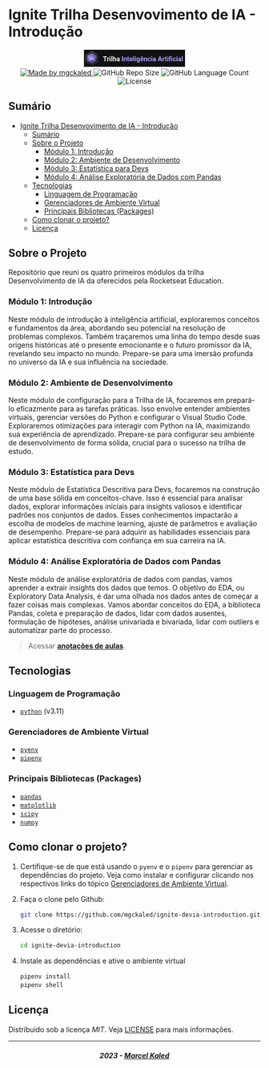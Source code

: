 <!-- markdownlint-disable MD033 -->

# Ignite Trilha Desenvovimento de IA - Introdução

<div align="center">
   <img alt="logo trilha" src=".github/assets/trilha-rs.png" width="40%"/>
</div>

<div align="center">
   <a href="https://github.com/mgckaled">
      <img alt="Made by mgckaled" src="https://img.shields.io/badge/made%20by-mgckaled-darkblue">
   </a>
   <img alt="GitHub Repo Size" src="https://img.shields.io/github/repo-size/mgckaled/ignite-devia-introduction">
   <img alt="GitHub Language Count" src="https://img.shields.io/github/languages/count/mgckaled/ignite-devia-introduction">
  <img alt="License" src="https://img.shields.io/static/v1?label=license&message=MIT&color=49AA26&labelColor=000000">
</div>

## Sumário

- [Ignite Trilha Desenvovimento de IA - Introdução](#ignite-trilha-desenvovimento-de-ia---introdução)
  - [Sumário](#sumário)
  - [Sobre o Projeto](#sobre-o-projeto)
    - [Módulo 1: Introdução](#módulo-1-introdução)
    - [Módulo 2: Ambiente de Desenvolvimento](#módulo-2-ambiente-de-desenvolvimento)
    - [Módulo 3: Estatística para Devs](#módulo-3-estatística-para-devs)
    - [Módulo 4: Análise Exploratória de Dados com Pandas](#módulo-4-análise-exploratória-de-dados-com-pandas)
  - [Tecnologias](#tecnologias)
    - [Linguagem de Programação](#linguagem-de-programação)
    - [Gerenciadores de Ambiente Virtual](#gerenciadores-de-ambiente-virtual)
    - [Principais Bibliotecas (Packages)](#principais-bibliotecas-packages)
  - [Como clonar o projeto?](#como-clonar-o-projeto)
  - [Licença](#licença)

## Sobre o Projeto

Reposítório que reuni os quatro primeiros módulos da trilha Desenvolvimento de IA da oferecidos pela Rocketseat Education.

### Módulo 1: Introdução

Neste módulo de introdução à inteligência artificial, exploraremos conceitos e fundamentos da área, abordando seu potencial na resolução de problemas complexos. Também traçaremos uma linha do tempo desde suas origens históricas até o presente emocionante e o futuro promissor da IA, revelando seu impacto no mundo. Prepare-se para uma imersão profunda no universo da IA e sua influência na sociedade.

### Módulo 2: Ambiente de Desenvolvimento

Neste módulo de configuração para a Trilha de IA, focaremos em prepará-lo eficazmente para as tarefas práticas. Isso envolve entender ambientes virtuais, gerenciar versões do Python e configurar o Visual Studio Code. Exploraremos otimizações para interagir com Python na IA, maximizando sua experiência de aprendizado. Prepare-se para configurar seu ambiente de desenvolvimento de forma sólida, crucial para o sucesso na trilha de estudo.

### Módulo 3: Estatística para Devs

Neste módulo de Estatística Descritiva para Devs, focaremos na construção de uma base sólida em conceitos-chave. Isso é essencial para analisar dados, explorar informações iniciais para insights valiosos e identificar padrões nos conjuntos de dados. Esses conhecimentos impactarão a escolha de modelos de machine learning, ajuste de parâmetros e avaliação de desempenho. Prepare-se para adquirir as habilidades essenciais para aplicar estatística descritiva com confiança em sua carreira na IA.

### Módulo 4: Análise Exploratória de Dados com Pandas

Neste módulo de análise exploratória de dados com pandas, vamos aprender a extrair insights dos dados que temos. O objetivo do EDA, ou Exploratory Data Analysis, é dar uma olhada nos dados antes de começar a fazer coisas mais complexas. Vamos abordar conceitos do EDA, a biblioteca Pandas, coleta e preparação de dados, lidar com dados ausentes, formulação de hipóteses, análise univariada e bivariada, lidar com outliers e automatizar parte do processo.

> Acessar [**anotações de aulas**](/.github/docs/notes.md).

## Tecnologias

### Linguagem de Programação

- [`python`](https://www.python.org/) (v3.11)

### Gerenciadores de Ambiente Virtual

- [`pyenv`](https://github.com/pyenv/pyenv)
- [`pipenv`](https://pipenv.pypa.io/en/latest/)

### Principais Bibliotecas (Packages)

- [`pandas`](https://pandas.pydata.org/)
- [`matplotlib`](https://matplotlib.org/)
- [`scipy`](https://scipy.org/)
- [`numpy`](https://numpy.org/)

## Como clonar o projeto?

1. Certifique-se de que está usando o `pyenv` e o `pipenv` para gerenciar as dependências do projeto. Veja como instalar e configurar clicando nos respectivos links do tópico [Gerenciadores de Ambiente Virtual](#gerenciadores-de-ambiente-virtual).

2. Faça o clone pelo Github:

    ```bash
    git clone https://github.com/mgckaled/ignite-devia-introduction.git
    ```

3. Acesse o diretório:

    ```bash
    cd ignite-devia-introduction
    ```

4. Instale as dependências e ative o ambiente virtual

    ```bash
    pipenv install
    pipenv shell
    ```

## Licença

Distribuído sob a licença *MIT*. Veja [LICENSE](LICENSE) para mais informações.

---

<h5 align="center">
  2023 - <a href="https://github.com/mgckaled/">Marcel Kaled</a>
</h5>
